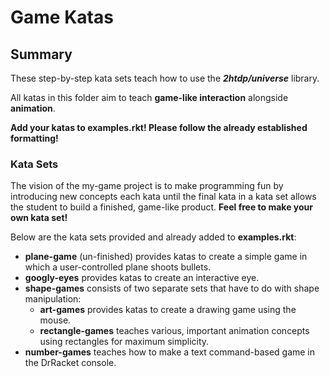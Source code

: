 # Game Katas

## Summary 

These step-by-step kata sets teach how to use the ___2htdp/universe___ library.

All katas in this folder aim to teach __game-like interaction__ alongside __animation__.

__Add your katas to examples.rkt! Please follow the already established formatting!__

### Kata Sets

The vision of the my-game project is to make programming fun by introducing new concepts each kata until the final kata in a kata set allows the student to build a finished, game-like product. __Feel free to make your own kata set!__

Below are the kata sets provided and already added to __examples.rkt__:
  - __plane-game__ (un-finished) provides katas to create a simple game in which a user-controlled plane shoots bullets.
  - __googly-eyes__ provides katas to create an interactive eye.
  - __shape-games__ consists of two separate sets that have to do with shape manipulation:
       - __art-games__ provides katas to create a drawing game using the mouse.
       - __rectangle-games__ teaches various, important animation concepts using rectangles for maximum simplicity.
  - __number-games__ teaches how to make a text command-based game in the DrRacket console.

